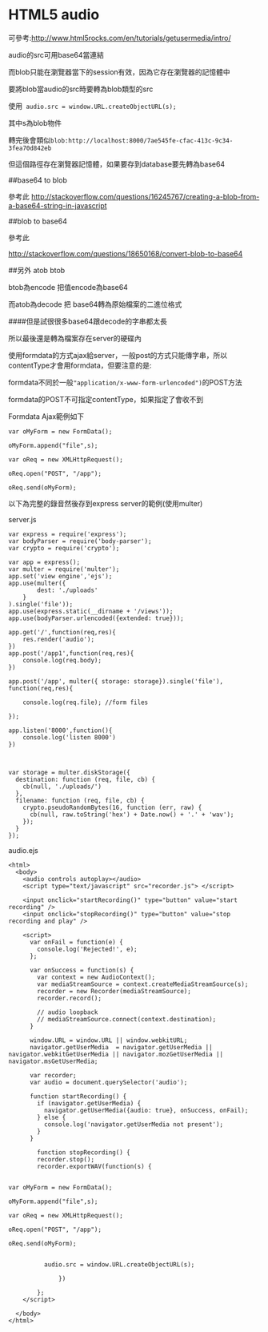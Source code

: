 # HTML5 audio

可參考:http://www.html5rocks.com/en/tutorials/getusermedia/intro/

audio的src可用base64當連結

而blob只能在瀏覽器當下的session有效，因為它存在瀏覽器的記憶體中

要將blob當audio的src時要轉為blob類型的src

使用` audio.src = window.URL.createObjectURL(s);`

其中s為blob物件

轉完後會類似`blob:http://localhost:8000/7ae545fe-cfac-413c-9c34-3fea70d842eb`

但這個路徑存在瀏覽器記憶體，如果要存到database要先轉為base64

##base64 to blob

參考此
http://stackoverflow.com/questions/16245767/creating-a-blob-from-a-base64-string-in-javascript

##blob to base64

參考此

http://stackoverflow.com/questions/18650168/convert-blob-to-base64


##另外 atob btob

btob為encode  把值encode為base64

而atob為decode 把 base64轉為原始檔案的二進位格式

####但是試很很多base64跟decode的字串都太長

所以最後還是轉為檔案存在server的硬碟內

使用formdata的方式ajax給server，一般post的方式只能傳字串，所以contentType才會用formdata，但要注意的是:

formdata不同於一般`"application/x-www-form-urlencoded")`的POST方法

formdata的POST不可指定contentType，如果指定了會收不到

Formdata Ajax範例如下
```
var oMyForm = new FormData();

oMyForm.append("file",s);

var oReq = new XMLHttpRequest();

oReq.open("POST", "/app");

oReq.send(oMyForm);
```


以下為完整的錄音然後存到express server的範例(使用multer)

server.js
```
var express = require('express');
var bodyParser = require('body-parser');
var crypto = require('crypto');

var app = express();
var multer = require('multer');
app.set('view engine','ejs');
app.use(multer({
        dest: './uploads'
    }
).single('file'));
app.use(express.static(__dirname + '/views'));
app.use(bodyParser.urlencoded({extended: true}));

app.get('/',function(req,res){
    res.render('audio');
})
app.post('/app1',function(req,res){
    console.log(req.body);
})

app.post('/app', multer({ storage: storage}).single('file'), function(req,res){

    console.log(req.file); //form files

});

app.listen('8000',function(){
    console.log('listen 8000')
})



var storage = multer.diskStorage({
  destination: function (req, file, cb) {
    cb(null, './uploads/')
  },
  filename: function (req, file, cb) {
    crypto.pseudoRandomBytes(16, function (err, raw) {
      cb(null, raw.toString('hex') + Date.now() + '.' + 'wav');
    });
  }
});
```
audio.ejs

```
<html>
  <body>
    <audio controls autoplay></audio>
    <script type="text/javascript" src="recorder.js"> </script>

    <input onclick="startRecording()" type="button" value="start recording" />
    <input onclick="stopRecording()" type="button" value="stop recording and play" />

    <script>
      var onFail = function(e) {
        console.log('Rejected!', e);
      };

      var onSuccess = function(s) {
        var context = new AudioContext();
        var mediaStreamSource = context.createMediaStreamSource(s);
        recorder = new Recorder(mediaStreamSource);
        recorder.record();

        // audio loopback
        // mediaStreamSource.connect(context.destination);
      }

      window.URL = window.URL || window.webkitURL;
      navigator.getUserMedia  = navigator.getUserMedia || navigator.webkitGetUserMedia || navigator.mozGetUserMedia || navigator.msGetUserMedia;

      var recorder;
      var audio = document.querySelector('audio');

      function startRecording() {
        if (navigator.getUserMedia) {
          navigator.getUserMedia({audio: true}, onSuccess, onFail);
        } else {
          console.log('navigator.getUserMedia not present');
        }
      }

        function stopRecording() {
        recorder.stop();
        recorder.exportWAV(function(s) {
         

var oMyForm = new FormData();

oMyForm.append("file",s);

var oReq = new XMLHttpRequest();

oReq.open("POST", "/app");

oReq.send(oMyForm);


          audio.src = window.URL.createObjectURL(s);

              }) 

        };
    </script>

  </body>
</html>
```






